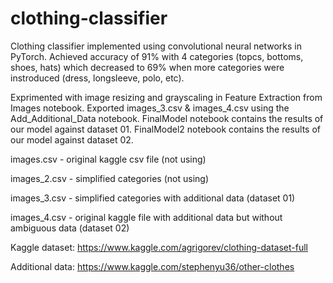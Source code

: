 # clothing-classifier
Clothing classifier implemented using convolutional neural networks in PyTorch. Achieved accuracy of 91% with 4 categories (topcs, bottoms, shoes, hats) which decreased to 69% when more categories were instroduced (dress, longsleeve, polo, etc).

Exprimented with image resizing and grayscaling in Feature Extraction from Images notebook.
Exported images_3.csv & images_4.csv using the Add_Additional_Data notebook.
FinalModel notebook contains the results of our model against dataset 01.
FinalModel2 notebook contains the results of our model against dataset 02.

images.csv - original kaggle csv file (not using)

images_2.csv - simplified categories (not using)

images_3.csv - simplified categories with additional data (dataset 01)

images_4.csv - original kaggle file with additional data but without ambiguous data (dataset 02)

Kaggle dataset: https://www.kaggle.com/agrigorev/clothing-dataset-full

Additional data: https://www.kaggle.com/stephenyu36/other-clothes

